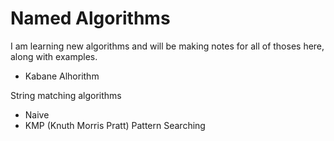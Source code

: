 # Named Algorithms
I am learning new algorithms and will be making notes for all of thoses here, along with examples.

* Kabane Alhorithm

String matching algorithms
* Naive
* KMP (Knuth Morris Pratt) Pattern Searching
